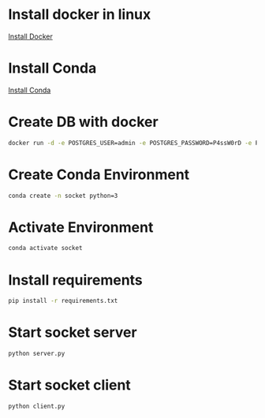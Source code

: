 # Install docker in linux

[Install Docker](https://docs.docker.com/engine/install/ubuntu/)


# Install Conda

[Install Conda](https://conda.io/projects/conda/en/latest/user-guide/install/linux.html)

# Create DB with docker

```bash
docker run -d -e POSTGRES_USER=admin -e POSTGRES_PASSWORD=P4ssW0rD -e POSTGRES_DB=postgres_db -p 5432:5432 --name db postgres:19-alphine

```
# Create Conda Environment

```bash
conda create -n socket python=3
```
# Activate Environment

```bash
conda activate socket
```

# Install requirements

```bash
pip install -r requirements.txt
```
# Start socket server

```bash
python server.py
```

# Start socket client

```bash
python client.py
```